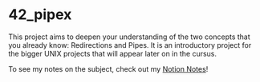 # 42_pipex
This project aims to deepen your understanding of the two concepts that you already know: Redirections and Pipes. It is an introductory project for the bigger UNIX projects that will appear later on in the cursus.

To see my notes on the subject, check out my [Notion Notes](https://www.notion.so/Pipex-cb2f8fa8623f43d6b24b445a156c76a9)!

